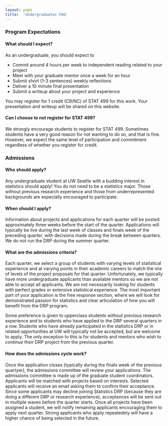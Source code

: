 ```yaml
---
layout: page
title:  'Undergraduates FAQ'
---
```



### Program Expectations

#### What should I expect?

As an undergraduate, you should expect to
- Commit around 4 hours per week to independent reading related to your project
- Meet with your graduate mentor once a week for an hour
- Submit short (1-3 sentences) weekly reflections
- Deliver a 10 minute final presentation
- Submit a writeup about your project and experience

You may register for 1 credit (CR/NC) of STAT 499 for this work. Your presentation and writeup will be shared on this website.

#### Can I choose to not register for STAT 499?

We strongly encourage students to register for STAT 499.
Sometimes students have a very good reason for not wanting to do so, and that is fine.
However, we expect the same level of participation and commitment regardless of whether you register for credit.


### Admissions

#### Who should apply?

Any undergraduate student at UW Seattle with a budding interest in statistics should apply!
You do not need to be a statistics major.
Those without previous research experience and those from underrepresented backgrounds are especially encouraged to participate.

#### When should I apply?

Information about projects and applications for each quarter will be posted approximately three weeks before the start of the quarter.
Applications will typically be live during the last week of classes and finals week of the preceding quarter, with decisions made during the break between quarters.
We do not run the DRP during the summer quarter.


#### What are the admissions criteria?

Each quarter, we select a group of students with varying levels of statistical experience and at varying points in their academic careers to match the mix of levels of the project proposals for that quarter.
Unfortunately, we typically have more undergraduate applicants than available mentors so we are not able to accept all applicants.
We are not necessarily looking for students with perfect grades or extensive statistical experience.
The most important part of your application is the free response section, where we will look for demonstrated passion for statistics and clear articulation of how you will benefit from the DRP program.

Some preference is given to upperclass students without previous research experience and to students who have applied to the DRP
several quarters in a row.
Students who have already participated in the statistics DRP or in related opportunities at UW will typically not be accepted, but are welcome to apply. 
The only exception to this is for students and mentors who wish to _continue_ their DRP project from the previous quarter.


#### How does the admissions cycle work?

Once the application closes (typically during the finals week of the previous quartyer), the admissions committee will review your applications.
The admissions committee is made up of the graduate student coordinators.
Applicants will be matched with projects based on interests.
Selected applicants will receive an email asking them to confirm their acceptance.
Since some applicants may decline joining Statistics DRP (because they are doing a different DRP or research experience), acceptances will be sent out in multiple waves before the quarter starts.
Once all projects have been assigned a student, we will notify remaining applicants encouraging them to apply next quarter.
Strong applicants who apply repeatedely will have a higher chance of being selected in the future.

